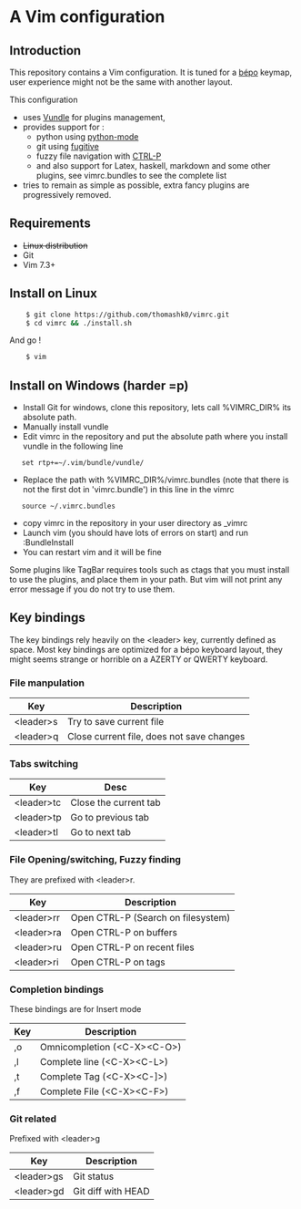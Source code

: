 # A Vim configuration

## Introduction

This repository contains a Vim configuration. It is tuned for a
[bépo](http://bepo.fr/wiki/Accueil) keymap, user experience might not be the
same with another layout.

This configuration

  * uses [Vundle](https://github.com/VundleVim/Vundle.vim) for plugins management,
  * provides support for :
      * python using [python-mode](https://github.com/klen/python-mode)
      * git using [fugitive](https://github.com/tpope/vim-fugitive)
      * fuzzy file navigation with [CTRL-P](https://github.com/kien/ctrlp)
      * and also support for Latex, haskell, markdown and some other plugins,
      see vimrc.bundles to see the complete list
  * tries to remain as simple as possible, extra fancy plugins are progressively removed.

## Requirements

   * ~~Linux distribution~~
   * Git
   * Vim 7.3+

## Install on Linux

```bash
    $ git clone https://github.com/thomashk0/vimrc.git
    $ cd vimrc && ./install.sh
```
And go !

```bash
    $ vim
```
## Install on Windows (harder =p)

 * Install Git for windows, clone this repository, lets call %VIMRC_DIR% its absolute path.
 * Manually install vundle
 * Edit vimrc in the repository and put the absolute path where you install vundle in the following line
```vim
   set rtp+=~/.vim/bundle/vundle/
```
 * Replace the path with %VIMRC_DIR%/vimrc.bundles (note that there is not the first dot in 'vimrc.bundle') in this line in the vimrc
```vim
   source ~/.vimrc.bundles
```
 * copy vimrc in the repository in your user directory as _vimrc
 * Launch vim (you should have lots of errors on start) and run :BundleInstall
 * You can restart vim and it will be fine

Some plugins like TagBar requires tools such as ctags that you must install to
use the plugins, and place them in your path. But vim will not print any error
message if you do not try to use them.

## Key bindings

The key bindings rely heavily on the \<leader\> key, currently defined as
space.  Most key bindings are optimized for a bépo keyboard layout,
they might seems strange or horrible on a AZERTY or QWERTY keyboard.

### File manpulation

| Key         | Description                               |
|-------------|-------------------------------------------|
| \<leader\>s | Try to save current file                  |
| \<leader\>q | Close current file, does not save changes |

### Tabs switching

| Key          | Desc                  |
|--------------|-----------------------|
| \<leader\>tc | Close the current tab |
| \<leader\>tp | Go to previous tab    |
| \<leader\>tl | Go to next tab        |


### File Opening/switching, Fuzzy finding

They are prefixed with \<leader\>r.

| Key          | Description                        |
|--------------|------------------------------------|
| \<leader\>rr | Open CTRL-P (Search on filesystem) |
| \<leader\>ra | Open CTRL-P on buffers             |
| \<leader\>ru | Open CTRL-P on recent files        |
| \<leader\>ri | Open CTRL-P on tags                |

### Completion bindings

These bindings are for Insert mode

| Key | Description                     |
|-----|---------------------------------|
| ,o  | Omnicompletion (\<C-X\>\<C-O\>) |
| ,l  | Complete line (\<C-X\>\<C-L\>)  |
| ,t  | Complete Tag (\<C-X\>\<C-]\>)   |
| ,f  | Complete File (\<C-X\>\<C-F\>)   |


### Git related

Prefixed with \<leader\>g

| Key          | Description        |
|--------------|--------------------|
| \<leader\>gs | Git status         |
| \<leader\>gd | Git diff with HEAD |
